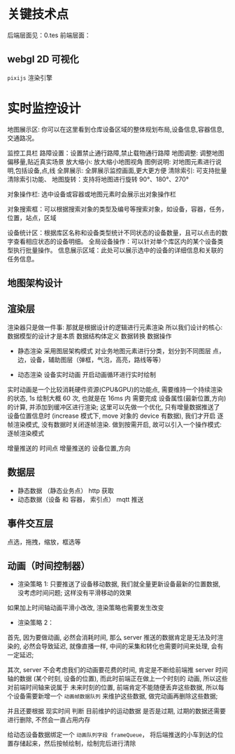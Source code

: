 # 关键技术点

后端层面见：0.tes
前端层面：

## webgl 2D 可视化

`pixijs` 渲染引擎

# 实时监控设计

地图展示区: 你可以在这里看到仓库设备区域的整体规划布局,设备信息,容器信息,交通路况。

监控工具栏
路障设置：设置禁止通行路障,禁止载物通行路障
地图调整: 调整地图偏移量,贴近真实场景
放大缩小: 放大缩小地图视角
图例说明: 对地图元素进行说明,包括设备,点,线
全屏展示: 全屏展示监控画面,更大更方便
清除索引: 可支持批量清除索引功能、
地图旋转：支持将地图进行旋转 90°、180°、270°

对象操作栏: 选中设备或容器或地图元素时会展示出对象操作栏

对象搜索框：可以根据搜索对象的类型及编号等搜索对象，如设备，容器，任务，位置，站点，区域

设备统计区：根据库区名称和设备类型统计不同状态的设备数量，且可以点击的数字查看相应状态的设备明细。
全局设备操作：可以针对单个库区内的某个设备类型执行批量操作。
信息展示区域：此处可以展示选中的设备的详细信息和关联的任务信息。

## 地图架构设计

## 渲染层

渲染器只是做一件事: 那就是根据设计的逻辑进行元素渲染
所以我们设计的核心: 数据模型的设计才是本质
数据结构体定义
数据转换
数据操作

- 静态渲染
  采用图层架构模式
  对业务地图元素进行分类，划分到不同图层
  点，边，设备，辅助图层（弹框，气泡，高亮，路线等等）

- 动态渲染
  设备实时动画
  开启动画循环进行实时绘制

实时动画是一个比较消耗硬件资源(CPU&GPU)的功能点, 需要维持一个持续渲染的状态, 1s 绘制大概 60 次, 也就是在 16ms 内 需要完成 设备属性(最新位置,方向)的计算, 并添加到缓冲区进行渲染;
这里可以先做一个优化, 只有增量数据推送了 设备位置信息时 (increase 模式下, move 对象的 device 有数据), 我们才开启 逐帧渲染模式, 没有数据时关闭逐帧渲染. 做到按需开启, 故可以引入一个操作模式: 逐帧渲染模式

增量推送的 时间点
增量推送的 设备位置,方向

## 数据层

- 静态数据 （静态业务点）
  http 获取
- 动态数据（设备 和 容器， 索引点）
  mqtt 推送

## 事件交互层

点选，拖拽，缩放，框选等

## 动画（时间控制器）

- 渲染策略 1:
  只要推送了设备移动数据, 我们就全量更新设备最新的位置数据, 没考虑时间问题; 这样没有平滑移动的效果

如果加上时间轴动画平滑小改改, 渲染策略也需要发生改变

- 渲染策略 2：

首先, 因为要做动画, 必然会消耗时间, 那么 server 推送的数据肯定是无法及时渲染的, 必然会导致延迟, 就像直播一样, 中间的采集和转化也需要时间来处理, 会有一定延迟;

其次, server 不会考虑我们的动画要花费的时间, 肯定是不断给前端推 server 时间轴的数据 (某个时刻, 设备的位置), 而此时前端正在做上一个时刻的 动画, 所以这些对前端时间轴来说属于 未来时刻的位置, 前端肯定不能随便丢弃这些数据, 所以每个设备需要新增一个 `动画帧数据队列` 来维护这些数据, 做完动画再删除这些数据;

并且还要根据 现实时间 判断 目前维护的运动数据 是否是过期, 过期的数据还需要进行删除, 不然会一直占用内存

给动态设备数据绑定一个 `动画队列字段 frameQueue`， 将后端推送的小车到达的位置存储起来，然后按帧绘制，绘制完后进行清除

